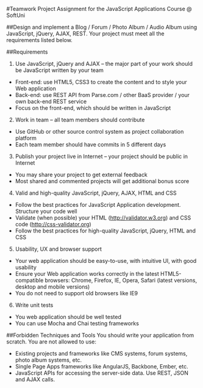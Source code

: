 #Teamwork Project Assignment for the JavaScript Applications Course @ SoftUni

##Design and implement a Blog / Forum / Photo Album / Audio Album using JavaScript, jQuery, AJAX, REST. Your project must meet all the requirements listed below.

##Requirements
1. Use JavaScript, jQuery and AJAX – the major part of your work should be JavaScript written by your team
  -	Front-end: use HTML5, CSS3 to create the content and to style your Web application
  -	Back-end: use REST API from Parse.com / other BaaS provider / your own back-end REST service
  -	Focus on the front-end, which should be written in JavaScript
2. Work in team – all team members should contribute
  -	Use GitHub or other source control system as project collaboration platform
  -	Each team member should have commits in 5 different days
3. Publish your project live in Internet – your project should be public in Internet
  -	You may share your project to get external feedback
  -	Most shared and commented projects will get additional bonus score
4. Valid and high-quality JavaScript, jQuery, AJAX, HTML and CSS
  -	Follow the best practices for JavaScript Application development. Structure your code well
  -	Validate (when possible) your HTML (http://validator.w3.org) and CSS code (http://css-validator.org)
  -	Follow the best practices for high-quality JavaScript, jQuery, HTML and CSS
5. Usability, UX and browser support
  -	Your web application should be easy-to-use, with intuitive UI, with good usability
  -	Ensure your Web application works correctly in the latest HTML5-compatible browsers: Chrome, Firefox, IE, Opera, Safari    (latest versions, desktop and mobile versions)
  -	You do not need to support old browsers like IE9
6. Write unit tests
  -	You web application should be well tested
  -	You can use Mocha and Chai testing frameworks

##Forbidden Techniques and Tools
You should write your application from scratch. You are not allowed to use:
  -	Existing projects and frameworks like CMS systems, forum systems, photo album systems, etc.
  -	Single Page Apps frameworks like AngularJS, Backbone, Ember, etc.
  -	JavaScript APIs for accessing the server-side data. Use REST, JSON and AJAX calls.
